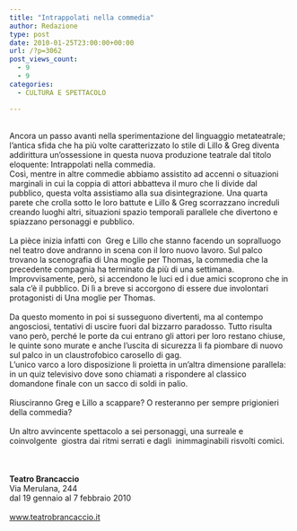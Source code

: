 ```yaml
---
title: "Intrappolati nella commedia"
author: Redazione
type: post
date: 2010-01-25T23:00:00+00:00
url: /?p=3062
post_views_count:
  - 9
  - 9
categories:
  - CULTURA E SPETTACOLO

---
```

<div>
  &nbsp;
</div>

<div>
  Ancora un passo avanti nella sperimentazione del linguaggio metateatrale; l&rsquo;antica sfida che ha pi&ugrave; volte caratterizzato lo stile di Lillo & Greg diventa addirittura un&rsquo;ossessione in questa nuova produzione teatrale dal titolo eloquente: Intrappolati nella commedia.
</div>

<div>
  Cos&igrave;, mentre in altre commedie abbiamo assistito ad accenni o situazioni marginali in cui la coppia di attori abbatteva il muro che li divide dal pubblico, questa volta assistiamo alla sua disintegrazione. Una quarta parete che crolla sotto le loro battute e Lillo & Greg scorrazzano increduli creando luoghi altri, situazioni spazio temporali parallele che divertono e spiazzano personaggi e pubblico.
</div>

<div>
  &nbsp;
</div>

<div>
  La pi&egrave;ce inizia infatti con &nbsp;Greg e Lillo che stanno facendo un sopralluogo nel teatro dove andranno in scena con il loro nuovo lavoro. Sul palco trovano la scenografia di Una moglie per Thomas, la commedia che la precedente compagnia ha terminato da pi&ugrave; di una settimana. Improvvisamente, per&ograve;, si accendono le luci ed i due amici scoprono che in sala c&rsquo;&egrave; il pubblico. Di l&igrave; a breve si accorgono di essere due involontari protagonisti di Una moglie per Thomas.&nbsp;
</div>

<div>
  &nbsp;
</div>

<div>
  Da questo momento in poi si susseguono divertenti, ma al contempo angosciosi, tentativi di uscire fuori dal bizzarro paradosso. Tutto risulta vano per&ograve;, perch&eacute; le porte da cui entrano gli attori per loro restano chiuse, le quinte sono murate e anche l&rsquo;uscita di sicurezza li fa piombare di nuovo sul palco in un claustrofobico carosello di gag.&nbsp;
</div>

<div>
  L&rsquo;unico varco a loro disposizione li proietta in un&rsquo;altra dimensione parallela: in un quiz televisivo dove sono chiamati a rispondere al classico domandone finale con un sacco di soldi in palio.
</div>

<div>
  &nbsp;
</div>

<div>
  Riusciranno Greg e Lillo a scappare? O resteranno per sempre prigionieri della commedia?
</div>

<div>
  &nbsp;
</div>

<div>
  Un altro avvincente spettacolo a sei personaggi, una surreale e coinvolgente &nbsp;giostra dai ritmi serrati e dagli &nbsp;inimmaginabili risvolti comici.
</div>

<div>
  &nbsp;
</div>

<div>
  &nbsp;
</div>

<div>
  <strong><br /> </strong>
</div>

<div>
  <strong>Teatro Brancaccio</strong>
</div>

<div>
  Via Merulana, 244
</div>

<div>
  dal 19 gennaio al 7 febbraio 2010
</div>

<div>
  &nbsp;
</div>

<div>
  <a href="https://www.teatrobrancaccio.it  ">www.teatrobrancaccio.it</a>
</div>

<div>
  &nbsp;
</div>